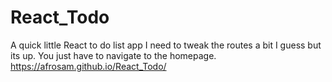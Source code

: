 # React_Todo
A quick little React to do list app
I need to tweak the routes a bit I guess but its up. You just have to navigate to the homepage. https://afrosam.github.io/React_Todo/
